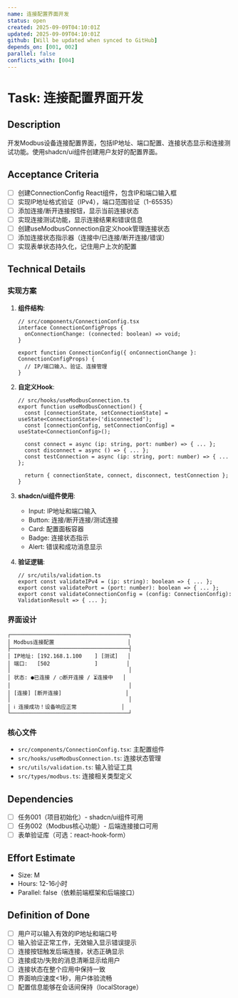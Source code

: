 ```yaml
---
name: 连接配置界面开发
status: open
created: 2025-09-09T04:10:01Z
updated: 2025-09-09T04:10:01Z
github: [Will be updated when synced to GitHub]
depends_on: [001, 002]
parallel: false
conflicts_with: [004]
---
```


# Task: 连接配置界面开发

## Description

开发Modbus设备连接配置界面，包括IP地址、端口配置、连接状态显示和连接测试功能。使用shadcn/ui组件创建用户友好的配置界面。

## Acceptance Criteria

- [ ] 创建ConnectionConfig React组件，包含IP和端口输入框
- [ ] 实现IP地址格式验证（IPv4），端口范围验证（1-65535）
- [ ] 添加连接/断开连接按钮，显示当前连接状态
- [ ] 实现连接测试功能，显示连接结果和错误信息
- [ ] 创建useModbusConnection自定义hook管理连接状态
- [ ] 添加连接状态指示器（连接中/已连接/断开连接/错误）
- [ ] 实现表单状态持久化，记住用户上次的配置

## Technical Details

### 实现方案

1. **组件结构**:
   ```tsx
   // src/components/ConnectionConfig.tsx
   interface ConnectionConfigProps {
     onConnectionChange: (connected: boolean) => void;
   }
   
   export function ConnectionConfig({ onConnectionChange }: ConnectionConfigProps) {
     // IP/端口输入、验证、连接管理
   }
   ```

2. **自定义Hook**:
   ```tsx
   // src/hooks/useModbusConnection.ts
   export function useModbusConnection() {
     const [connectionState, setConnectionState] = useState<ConnectionState>('disconnected');
     const [connectionConfig, setConnectionConfig] = useState<ConnectionConfig>();
     
     const connect = async (ip: string, port: number) => { ... };
     const disconnect = async () => { ... };
     const testConnection = async (ip: string, port: number) => { ... };
     
     return { connectionState, connect, disconnect, testConnection };
   }
   ```

3. **shadcn/ui组件使用**:
   - Input: IP地址和端口输入
   - Button: 连接/断开连接/测试连接
   - Card: 配置面板容器
   - Badge: 连接状态指示
   - Alert: 错误和成功消息显示

4. **验证逻辑**:
   ```tsx
   // src/utils/validation.ts
   export const validateIPv4 = (ip: string): boolean => { ... };
   export const validatePort = (port: number): boolean => { ... };
   export const validateConnectionConfig = (config: ConnectionConfig): ValidationResult => { ... };
   ```

### 界面设计
```
┌─────────────────────────────────────┐
│ Modbus连接配置                       │
├─────────────────────────────────────┤
│ IP地址: [192.168.1.100    ] [测试]   │
│ 端口:   [502              ]         │
│                                     │
│ 状态: ●已连接 / ○断开连接 / ⏳连接中   │
│                                     │
│ [连接] [断开连接]                    │
│                                     │
│ ℹ️ 连接成功！设备响应正常              │
└─────────────────────────────────────┘
```

### 核心文件
- `src/components/ConnectionConfig.tsx`: 主配置组件
- `src/hooks/useModbusConnection.ts`: 连接状态管理
- `src/utils/validation.ts`: 输入验证工具
- `src/types/modbus.ts`: 连接相关类型定义

## Dependencies

- [ ] 任务001（项目初始化）- shadcn/ui组件可用
- [ ] 任务002（Modbus核心功能）- 后端连接接口可用
- [ ] 表单验证库（可选：react-hook-form）

## Effort Estimate

- Size: M
- Hours: 12-16小时
- Parallel: false（依赖前端框架和后端接口）

## Definition of Done

- [ ] 用户可以输入有效的IP地址和端口号
- [ ] 输入验证正常工作，无效输入显示错误提示
- [ ] 连接按钮触发后端连接，状态正确显示
- [ ] 连接成功/失败的消息清晰显示给用户
- [ ] 连接状态在整个应用中保持一致
- [ ] 界面响应速度<1秒，用户体验流畅
- [ ] 配置信息能够在会话间保持（localStorage）